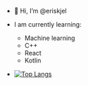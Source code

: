 - 👋 Hi, I’m @eriskjel
- I am currently learning:
  - Machine learning
  - C++
  - React
  - Kotlin

- [![Top Langs](https://github-readme-stats.vercel.app/api/top-langs/?username=eriskjel)](https://github.com/anuraghazra/github-readme-stats)

<!---
eriskjel/eriskjel is a ✨ special ✨ repository because its `README.md` (this file) appears on your GitHub profile.
You can click the Preview link to take a look at your changes.
--->
